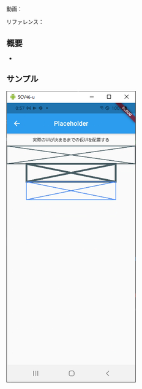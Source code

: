 #

動画：

リファレンス：

## 概要

-

## サンプル

![image-20210915005724233](img/%2340_Placeholder/image-20210915005724233.png)
